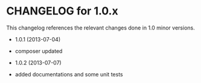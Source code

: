 CHANGELOG for 1.0.x
===================

This changelog references the relevant changes done in 1.0 minor versions.

* 1.0.1 (2013-07-04)

 * composer updated
 
* 1.0.2 (2013-07-07)

 * added documentations and some unit tests